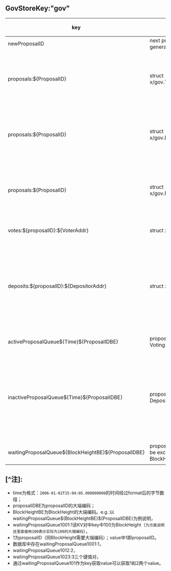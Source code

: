## GovStoreKey:"gov"
| key                                                   | value                                               | number(key)                                                    | value details | value size  | clean up                                   | 备注     |
| ---------------------------------                     | ---------------------------                         | --------------------                                           | -------       | --------    | --------                                   | -------- |
| newProposalID                                         | next proposalID to be generated                     | 1                                                              | NA            | < 1k        | NA                                         |          |
| proposals:\${ProposalID}                              | struct x/gov.TextProposal                           | 满足最少抵押额度和不满足最少抵押额度且仍处于抵押周期的提案数量 | NA            | > 1k<br>(max6k) | 抵押超时仍不满足最小抵押额度               |          |
| proposals:\${ProposalID}                              | struct x/gov.DexListProposal                        | 满足最少抵押额度和不满足最少抵押额度且仍处于抵押周期的提案数量 | NA            | < 1k        | 抵押超时仍不满足最小抵押额度               |          |
| proposals:\${ProposalID}                              | struct x/gov.ParameterProposal                      | 满足最少抵押额度和不满足最少抵押额度且仍处于抵押周期的提案数量 | NA            | < 1k        | 抵押超时仍不满足最小抵押额度               |          |
| votes:\${proposalID}:\${VoterAddr}                    | struct x/gov.Vote                                     | 所有投票的票数                                                 | NA            | < 1k        | 投票被统计后                               |          |
| deposits:\${proposalID}:\${DepositorAddr}             | struct x/gov.Deposit                               | 所有抵押的次数（包含发起提案时的抵押）                         | NA            | < 1k        | 抵押超时仍不满足最小抵押额度或投票被统计后 |          |
| activeProposalQueue\${Time}\${ProposalIDBE}           | proposalID of Proposal in Voting Period             | 处在投票阶段的提案                                             | NA            | < 1k        | 投票被统计后                               |          |
| inactiveProposalQueue\${Time}\${ProposalIDBE}         | proposalID of Proposal in Deposit Period            | 处在抵押阶段并且抵押额度不满足最少抵押额度的提案               | NA            | < 1k        | 进入投票阶段或抵押超时仍不满足最小抵押额度 |          |
| waitingProposalQueue\${BlockHeightBE}\${ProposalIDBE} | proposalID of Proposal to be excuted in BlockHeight | 投票通过并待处理的提案                                         | NA            | < 1k        | 处理后                                     | 见[^注]         |

## [^注]: 
* time为格式：`2006-01-02T15:04:05.000000000`的时间经过format后的字节数组；
* proposalIDBE为proposalID的大端编码；
* BlockHeightBE为BlockHeight的大端编码。e.g.:以waitingProposalQueue\${BlockHeightBE}\${ProposalIDBE}为例说明，
* waitingProposalQueue1001:1该KV对中key中100为BlockHeight（`为方面说明这里直接用100表示实际为100的大端编码`），
* 1为proposalID（同BlockHeight需要大端编码）；value中1即proposalID。
* 数据库中存在waitingProposalQueue1001:1，
* waitingProposalQueue1012:2，
* waitingProposalQueue1023:3三个键值对，
* 通过waitingProposalQueue101作为key获取value可以获取1和2两个value。